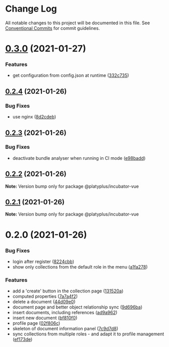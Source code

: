 # Change Log

All notable changes to this project will be documented in this file.
See [Conventional Commits](https://conventionalcommits.org) for commit guidelines.

# [0.3.0](https://github.com/platyplus/platydev/compare/@platyplus/incubator-vue@0.2.4...@platyplus/incubator-vue@0.3.0) (2021-01-27)


### Features

* get configuration from config.json at runtime ([332c735](https://github.com/platyplus/platydev/commit/332c7358a78e80d5daeed60a8f9795b774c96d4c))





## [0.2.4](https://github.com/platyplus/platydev/compare/@platyplus/incubator-vue@0.2.3...@platyplus/incubator-vue@0.2.4) (2021-01-26)


### Bug Fixes

* use nginx ([8d2cdeb](https://github.com/platyplus/platydev/commit/8d2cdebe5a9246a9188a40285d9f7a2d997347a4))





## [0.2.3](https://github.com/platyplus/platydev/compare/@platyplus/incubator-vue@0.2.2...@platyplus/incubator-vue@0.2.3) (2021-01-26)


### Bug Fixes

* deactivate bundle analyser when running in CI mode ([e98badd](https://github.com/platyplus/platydev/commit/e98badda257701127cea5635edc80bf5d34c21ea))





## [0.2.2](https://github.com/platyplus/platydev/compare/@platyplus/incubator-vue@0.2.1...@platyplus/incubator-vue@0.2.2) (2021-01-26)

**Note:** Version bump only for package @platyplus/incubator-vue





## [0.2.1](https://github.com/platyplus/platydev/compare/@platyplus/incubator-vue@0.2.0...@platyplus/incubator-vue@0.2.1) (2021-01-26)

**Note:** Version bump only for package @platyplus/incubator-vue





# 0.2.0 (2021-01-26)


### Bug Fixes

* login after register ([8224cbb](https://github.com/platyplus/platydev/commit/8224cbb946f3777b83afb7d75eccf6b1c7283682))
* show only collections from the default role in the menu ([a1fa278](https://github.com/platyplus/platydev/commit/a1fa278fd493d3da5baad5860be040b21caade47))


### Features

* add a 'create' button in the collection page ([131520a](https://github.com/platyplus/platydev/commit/131520a88bfce77c15303b9edacc4e7fe33cecf8))
* computed properties ([7a7a4f2](https://github.com/platyplus/platydev/commit/7a7a4f2bab688420fc8397cd56c9f7e0abbf9e6f))
* delete a document ([44d09e0](https://github.com/platyplus/platydev/commit/44d09e0dfc9e364b12b79c4fbe465e99ee9f8fad))
* document page and better object relationship sync ([9d696ba](https://github.com/platyplus/platydev/commit/9d696baa9229173a1a60d111e2e296fcad54376f))
* insert documents, including references ([ad9a962](https://github.com/platyplus/platydev/commit/ad9a962455cc4cc3f7bdd9a1e3fa503846547f74))
* insert new document ([bf810f0](https://github.com/platyplus/platydev/commit/bf810f036e821b7d27eff921e764f77dc15624b5))
* profile page ([02f806c](https://github.com/platyplus/platydev/commit/02f806c59cc7001db48fed22cfa7c4d7316ed352))
* skeleton of document information panel ([7c9d7d8](https://github.com/platyplus/platydev/commit/7c9d7d86680c19ee0fe153976b70a574c72aeaee))
* sync collections from multiple roles - and adapt it to profile management ([ef173de](https://github.com/platyplus/platydev/commit/ef173decfe4c549214affce8fe83bf085bde65a8))

